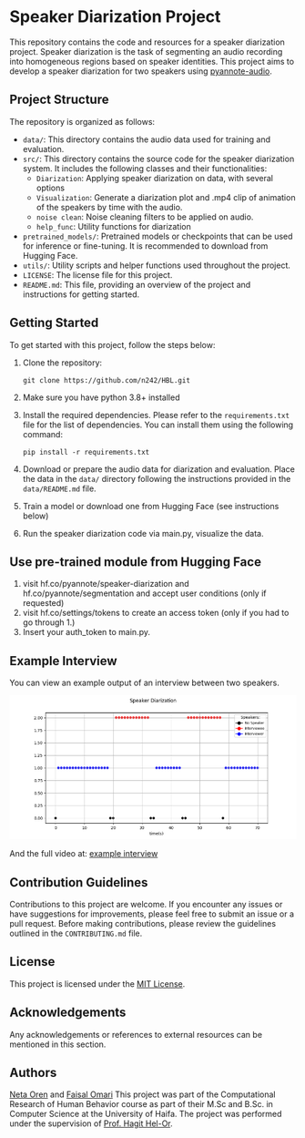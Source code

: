 # Speaker Diarization Project

This repository contains the code and resources for a speaker diarization project. Speaker diarization is the task of segmenting an audio recording into homogeneous regions based on speaker identities. 
This project aims to develop a speaker diarization for two speakers using [pyannote-audio](https://github.com/pyannote/pyannote-audio/).

## Project Structure

The repository is organized as follows:

- `data/`: This directory contains the audio data used for training and evaluation. 
- `src/`: This directory contains the source code for the speaker diarization system. It includes the following classes and their functionalities:
  - `Diarization`: Applying speaker diarization on data, with several options
  - `Visualization`: Generate a diarization plot and .mp4 clip of animation of the speakers by time with the audio. 
  - `noise clean`: Noise cleaning filters to be applied on audio. 
  - `help_func`: Utility functions for diarization 
- `pretrained_models/`: Pretrained models or checkpoints that can be used for inference or fine-tuning. It is recommended to download from Hugging Face. 
- `utils/`: Utility scripts and helper functions used throughout the project.
- `LICENSE`: The license file for this project.
- `README.md`: This file, providing an overview of the project and instructions for getting started.


## Getting Started

To get started with this project, follow the steps below:

1. Clone the repository:
    ```
    git clone https://github.com/n242/HBL.git

    ```
2. Make sure you have python 3.8+ installed 

3. Install the required dependencies. Please refer to the `requirements.txt` file for the list of dependencies. You can install them using the following command:
    ```
    pip install -r requirements.txt
    ```

4. Download or prepare the audio data for diarization and evaluation. Place the data in the `data/` directory following the instructions provided in the `data/README.md` file.

5. Train a model or download one from Hugging Face (see instructions below)

6. Run the speaker diarization code via main.py, visualize the data.

## Use pre-trained module from Hugging Face
1. visit hf.co/pyannote/speaker-diarization and hf.co/pyannote/segmentation and accept user conditions (only if requested)
2. visit hf.co/settings/tokens to create an access token (only if you had to go through 1.)
3. Insert your auth_token to main.py. 


## Example Interview
You can view an example output of an interview between two speakers.

![Alt Text](visual_outputs/interview_diarization.png)

And the full video at: 
[example interview](visual_outputs/animation_example.mp4)

## Contribution Guidelines

Contributions to this project are welcome. If you encounter any issues or have suggestions for improvements, please feel free to submit an issue or a pull request. Before making contributions, please review the guidelines outlined in the `CONTRIBUTING.md` file.

## License

This project is licensed under the [MIT License](LICENSE).

## Acknowledgements

Any acknowledgements or references to external resources can be mentioned in this section.

## Authors
[Neta Oren](https://github.com/n242/) and [Faisal Omari](https://github.com/faisalomari/)
 This project was part of the Computational Research of Human Behavior course as part of their M.Sc and B.Sc. in Computer Science at the University of Haifa.
The project was performed under the supervision of [Prof. Hagit Hel-Or](https://cs.haifa.ac.il/~hagit/). 

